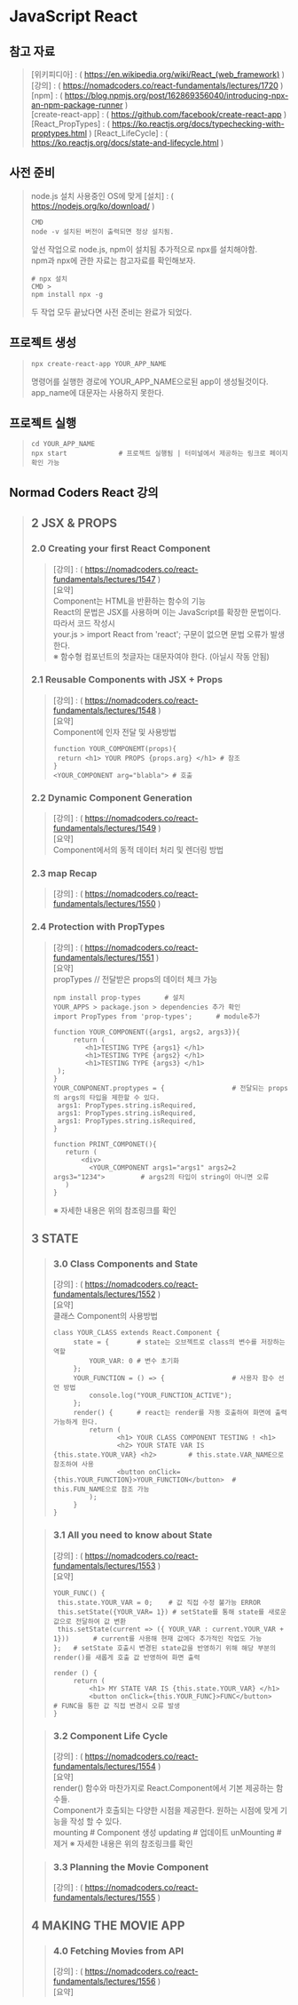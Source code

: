 # JavaScript React

## 참고 자료
> [위키피디아] : ( https://en.wikipedia.org/wiki/React_(web_framework) )    
> [강의] : ( https://nomadcoders.co/react-fundamentals/lectures/1720 )    
> [npm] : ( https://blog.npmjs.org/post/162869356040/introducing-npx-an-npm-package-runner )   
> [create-react-app] : ( https://github.com/facebook/create-react-app )   
> [React_PropTypes] : ( https://ko.reactjs.org/docs/typechecking-with-proptypes.html )
> [React_LifeCycle] : ( https://ko.reactjs.org/docs/state-and-lifecycle.html )
 
## 사전 준비
> node.js 설치
> 사용중인 OS에 맞게 [설치] : ( https://nodejs.org/ko/download/ )   
> ```
> CMD
> node -v 설치된 버전이 출력되면 정상 설치됨. 
> ```
>    
> 앞선 작업으로 node.js, npm이 설치됨 추가적으로 npx를 설치해야함.   
> npm과 npx에 관한 자료는 참고자료를 확인해보자.   
> ```
> # npx 설치
> CMD > 
> npm install npx -g 
> ```
> 두 작업 모두 끝났다면 사전 준비는 완료가 되었다.   

## 프로젝트 생성
> ```
> npx create-react-app YOUR_APP_NAME
> ```
> 명령어를 실행한 경로에 YOUR_APP_NAME으로된 app이 생성될것이다.    
> app_name에 대문자는 사용하지 못한다.   

## 프로젝트 실행
> ```
> cd YOUR_APP_NAME 
> npx start             # 프로젝트 실행됨 | 터미널에서 제공하는 링크로 페이지 확인 가능
> ```

## Normad Coders React 강의
> ## 2 JSX & PROPS
> ### 2.0 Creating your first React Component
>> [강의] : ( https://nomadcoders.co/react-fundamentals/lectures/1547 )   
>> [요약]   
>> Component는 HTML을 반환하는 함수의 기능   
>> React의 문법은 JSX를 사용하며 이는 JavaScript를 확장한 문법이다.   
>> 따라서 코드 작성시    
>> your.js > import React from 'react'; 구문이 없으면 문법 오류가 발생한다.   
>> ※ 함수형 컴포넌트의 첫글자는 대문자여야 한다. (아닐시 작동 안됨)    
>
> ### 2.1 Reusable Components with JSX + Props
>> [강의] : ( https://nomadcoders.co/react-fundamentals/lectures/1548 )   
>> [요약]   
>> Component에 인자 전달 및 사용방법   
>> ```
>> function YOUR_COMPONEMT(props){   
>>  return <h1> YOUR PROPS {props.arg} </h1> # 참조   
>> }   
>> <YOUR_COMPONENT arg="blabla"> # 호출   
>> ```   
>   
> ### 2.2 Dynamic Component Generation
>> [강의] : ( https://nomadcoders.co/react-fundamentals/lectures/1549 )   
>> [요약]   
>> Component에서의 동적 데이터 처리 및 렌더링 방법
>
> ### 2.3 map Recap
>> [강의] : ( https://nomadcoders.co/react-fundamentals/lectures/1550 )   
>
> ### 2.4 Protection with PropTypes
>> [강의] : ( https://nomadcoders.co/react-fundamentals/lectures/1551 )   
>> [요약]   
>> propTypes    //  전달받은 props의 데이터 체크 가능   
>> ```
>> npm install prop-types      # 설치
>> YOUR_APPS > package.json > dependencies 추가 확인
>> import PropTypes from 'prop-types';      # module추가
>>    
>> function YOUR_COMPONENT({args1, args2, args3}){
>>      return (
>>         <h1>TESTING TYPE {args1} </h1> 
>>         <h1>TESTING TYPE {args2} </h1> 
>>         <h1>TESTING TYPE {args3} </h1> 
>>  );    
>> }
>> YOUR_CONPONENT.proptypes = {                 # 전달되는 props의 args의 타입을 제한할 수 있다.
>>  args1: PropTypes.string.isRequired,    
>>  args1: PropTypes.string.isRequired,    
>>  args1: PropTypes.string.isRequired,    
>> }
>>
>> function PRINT_COMPONET(){
>>    return (
>>        <div>
>>          <YOUR_COMPONENT args1="args1" args2=2 args3="1234">         # args2의 타입이 string이 아니면 오류
>>    )
>> }
>> ```
>> ※ 자세한 내용은 위의 참조링크를 확인   
>
> ## 3 STATE
>> ### 3.0 Class Components and State
>> [강의] : ( https://nomadcoders.co/react-fundamentals/lectures/1552 )   
>> [요약]   
>> 클래스 Component의 사용방법   
>> ``` 
>> class YOUR_CLASS extends React.Component {
>>      state = {       # state는 오브젝트로 class의 변수를 저장하는 역할 
>>          YOUR_VAR: 0 # 변수 초기화
>>      };
>>      YOUR_FUNCTION = () => {                 # 사용자 함수 선언 방법
>>          console.log("YOUR_FUNCTION_ACTIVE");
>>      };
>>      render() {      # react는 render를 자동 호출하여 화면에 출력 가능하게 한다.
>>          return ( 
>>                 <h1> YOUR CLASS COMPONENT TESTING ! <h1> 
>>                 <h2> YOUR STATE VAR IS {this.state.YOUR_VAR} <h2>        # this.state.VAR_NAME으로 참조하여 사용
>>                 <button onClick={this.YOUR_FUNCTION}>YOUR_FUNCTION</button>  # this.FUN_NAME으로 참조 가능
>>          );
>>      }
>> }
>> ```
>    
>> ### 3.1 All you need to know about State
>> [강의] : ( https://nomadcoders.co/react-fundamentals/lectures/1553 )   
>> [요약]   
>> ```
>> YOUR_FUNC() {
>>  this.state.YOUR_VAR = 0;    # 값 직접 수정 불가능 ERROR
>>  this.setState({YOUR_VAR= 1}) # setState를 통해 state를 새로운 값으로 전달하여 값 변환
>>  this.setState(current => ({ YOUR_VAR : current.YOUR_VAR + 1}))      # current를 사용해 현재 값에다 추가적인 작업도 가능
>> };   # setState 호출시 변경된 state값을 반영하기 위해 해당 부분의 render()를 새롭게 호출 값 반영하여 화면 출력
>> 
>> render () {
>>      return ( 
>>          <h1> MY STATE VAR IS {this.state.YOUR_VAR} </h1>    
>>          <button onClick={this.YOUR_FUNC}>FUNC</button>      # FUNC을 통한 값 직접 변경시 오류 발생
>> }
>> ```
>   
>> ### 3.2 Component Life Cycle
>> [강의] : ( https://nomadcoders.co/react-fundamentals/lectures/1554 )   
>> [요약]   
>> render() 함수와 마찬가지로 React.Component에서 기본 제공하는 함수들.   
>> Component가 호출되는 다양한 시점을 제공한다. 원하는 시점에 맞게 기능을 작성 할 수 있다.   
>> mounting   # Component 생성
>> updating   #           업데이트
>> unMounting #           제거
>> ※ 자세한 내용은 위의 참조링크를 확인   
>   
>> ### 3.3 Planning the Movie Component
>> [강의] : ( https://nomadcoders.co/react-fundamentals/lectures/1555 )   
>   
> ## 4 MAKING THE MOVIE APP
>> ### 4.0 Fetching Movies from API
>> [강의] : ( https://nomadcoders.co/react-fundamentals/lectures/1556 )   
>> [요약]   